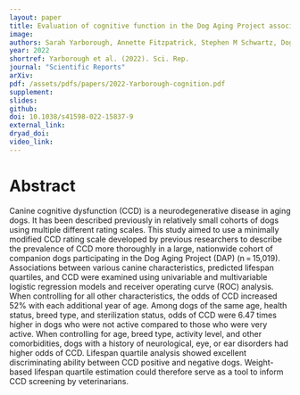 ```yaml
---
layout: paper
title: Evaluation of cognitive function in the Dog Aging Project associations with baseline canine characteristics
image: 
authors: Sarah Yarborough, Annette Fitzpatrick, Stephen M Schwartz, Dog Aging Project Consortium (..., Jing Ma, ...) 
year: 2022
shortref: Yarborough et al. (2022). Sci. Rep.
journal: "Scientific Reports"
arXiv: 
pdf: /assets/pdfs/papers/2022-Yarborough-cognition.pdf
supplement:
slides: 
github: 
doi: 10.1038/s41598-022-15837-9
external_link:
dryad_doi:
video_link:
---
```


# Abstract

Canine cognitive dysfunction (CCD) is a neurodegenerative disease in aging dogs. It has been described previously in relatively small cohorts of dogs using multiple different rating scales. This study aimed to use a minimally modified CCD rating scale developed by previous researchers to describe the prevalence of CCD more thoroughly in a large, nationwide cohort of companion dogs participating in the Dog Aging Project (DAP) (n = 15,019). Associations between various canine characteristics, predicted lifespan quartiles, and CCD were examined using univariable and multivariable logistic regression models and receiver operating curve (ROC) analysis. When controlling for all other characteristics, the odds of CCD increased 52% with each additional year of age. Among dogs of the same age, health status, breed type, and sterilization status, odds of CCD were 6.47 times higher in dogs who were not active compared to those who were very active. When controlling for age, breed type, activity level, and other comorbidities, dogs with a history of neurological, eye, or ear disorders had higher odds of CCD. Lifespan quartile analysis showed excellent discriminating ability between CCD positive and negative dogs. Weight-based lifespan quartile estimation could therefore serve as a tool to inform CCD screening by veterinarians.


